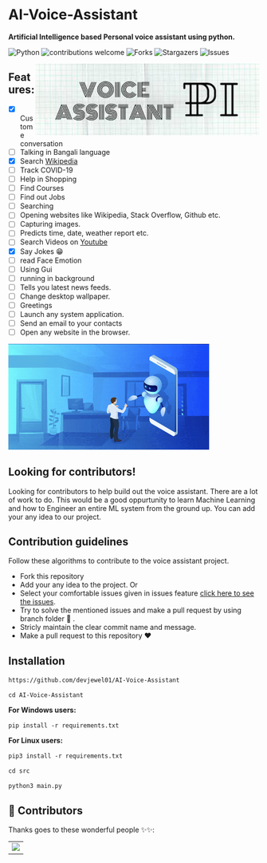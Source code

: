 # AI-Voice-Assistant
**Artificial Intelligence based Personal voice assistant using python.**

![Python](https://img.shields.io/badge/python-v3.7+-blue.svg)
![contributions welcome](https://img.shields.io/badge/contributions-welcome-brightgreen.svg?style=flat)
![Forks](https://img.shields.io/github/forks/devjewel01/AI-Voice-Assistant.svg?logo=github)
![Stargazers](https://img.shields.io/github/stars/devjewel01/AI-Voice-Assistant.svg?logo=github)
![Issues](https://img.shields.io/github/issues/devjewel01/AI-Voice-Assistant.svg?logo=github)

<img align='right' src="Extras/Pic/AI.jpeg" width="450">

## Features:
- [X] Custome conversation
- [ ] Talking in Bangali language
- [X] Search [Wikipedia](https://www.wikipedia.org/)
- [ ] Track COVID-19
- [ ] Help in Shopping 
- [ ] Find Courses 
- [ ] Find out Jobs 
- [ ] Searching
- [ ] Opening websites like Wikipedia, Stack Overflow, Github etc.
- [ ] Capturing images.
- [ ] Predicts time, date, weather report etc. 
- [ ] Search Videos on [Youtube](https://www.youtube.com/)
- [X] Say Jokes :grin:
- [ ] read Face Emotion
- [ ] Using Gui
- [ ] running in background
- [ ] Tells you latest news feeds.
- [ ] Change desktop wallpaper.
- [ ] Greetings
- [ ] Launch any system application.
- [ ] Send an email to your contacts
- [ ] Open any website in the browser.
  
<img src="Extras/Pic/gif1.gif" width="80%" >

## Looking for contributors!
Looking for contributors to help build out the voice assistant. There are a lot of work to do. This would be a good oppurtunity to learn Machine Learning and how to Engineer an entire ML system from the ground up. You can add your any idea to our project.

## Contribution guidelines 
Follow these algorithms to contribute to the voice assistant project. 
- Fork this repository 
- Add your any idea to the project. Or 
- Select your comfortable issues given in issues feature [click here to see the issues](https://github.com/devjewel01/AI-Voice-Assistantissues).
- Try to solve the mentioned issues and make a pull request by using branch folder 🌿 .
- Stricly maintain the clear commit name and message.
- Make a pull request to this repository ❤

## Installation 

```
https://github.com/devjewel01/AI-Voice-Assistant
```
```
cd AI-Voice-Assistant
```
**For Windows users:**

```
pip install -r requirements.txt
```

**For Linux users:**

```
pip3 install -r requirements.txt
```
```
cd src
```
```
python3 main.py
```



## 🌟 Contributors
Thanks goes to these wonderful people ✨✨:
<table>
	<tr>
        <td>
		<a href="https://github.com/devjewel01/AI-Voice-Assistant/graphs/contributors">
  			<img src="https://contrib.rocks/image?repo=devjewel01/AI-Voice-Assistant" />
		</a>
	    </td>
	</tr>
</table>

